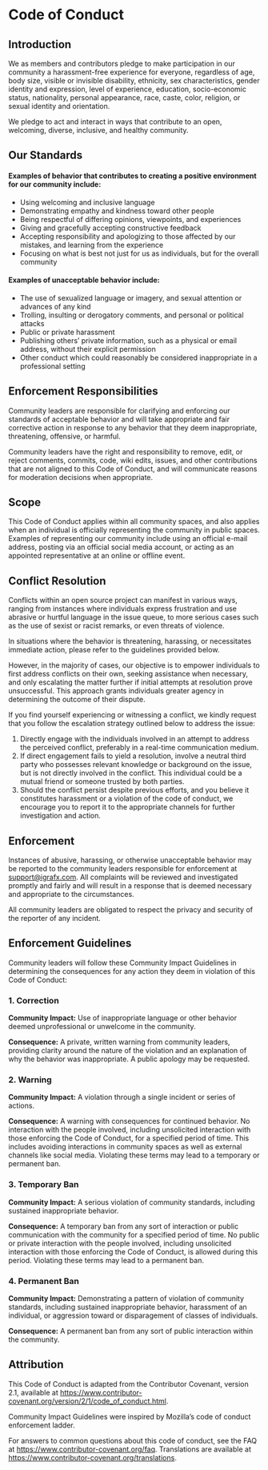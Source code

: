 # Code of Conduct

## Introduction

We as members and contributors pledge to make participation in our community a harassment-free experience for everyone, regardless of age, body size, visible or invisible disability, ethnicity, sex characteristics, gender identity and expression, level of experience, education, socio-economic status, nationality, personal appearance, race, caste, color, religion, or sexual identity and orientation.

We pledge to act and interact in ways that contribute to an open, welcoming, diverse, inclusive, and healthy community.

## Our Standards

#### Examples of behavior that contributes to creating a positive environment for our community include:

- Using welcoming and inclusive language
- Demonstrating empathy and kindness toward other people
- Being respectful of differing opinions, viewpoints, and experiences
- Giving and gracefully accepting constructive feedback
- Accepting responsibility and apologizing to those affected by our mistakes, and learning from the experience
- Focusing on what is best not just for us as individuals, but for the overall community

#### Examples of unacceptable behavior include:

- The use of sexualized language or imagery, and sexual attention or advances of any kind
- Trolling, insulting or derogatory comments, and personal or political attacks
- Public or private harassment
- Publishing others’ private information, such as a physical or email address, without their explicit permission
- Other conduct which could reasonably be considered inappropriate in a professional setting

## Enforcement Responsibilities

Community leaders are responsible for clarifying and enforcing our standards of acceptable behavior and will take appropriate and fair corrective action in response to any behavior that they deem inappropriate, threatening, offensive, or harmful.

Community leaders have the right and responsibility to remove, edit, or reject comments, commits, code, wiki edits, issues, and other contributions that are not aligned to this Code of Conduct, and will communicate reasons for moderation decisions when appropriate.

## Scope

This Code of Conduct applies within all community spaces, and also applies when an individual is officially representing the community in public spaces. 
Examples of representing our community include using an official e-mail address, posting via an official social media account, or acting as an appointed representative at an online or offline event.

## Conflict Resolution

Conflicts within an open source project can manifest in various ways, ranging from instances where individuals express frustration and use abrasive or hurtful language in the issue queue, 
to more serious cases such as the use of sexist or racist remarks, or even threats of violence.

In situations where the behavior is threatening, harassing, or necessitates immediate action, 
please refer to the guidelines provided below.

However, in the majority of cases, our objective is to empower individuals to first address conflicts on their own, seeking assistance when necessary, and only escalating the matter further if initial attempts at resolution prove unsuccessful. 
This approach grants individuals greater agency in determining the outcome of their dispute.

If you find yourself experiencing or witnessing a conflict, we kindly request that you follow the escalation strategy outlined below to address the issue:

1. Directly engage with the individuals involved in an attempt to address the perceived conflict, preferably in a real-time communication medium.
2. If direct engagement fails to yield a resolution, involve a neutral third party who possesses relevant knowledge or background on the issue, but is not directly involved in the conflict. 
This individual could be a mutual friend or someone trusted by both parties.
3. Should the conflict persist despite previous efforts, and you believe it constitutes harassment or a violation of the code of conduct, 
we encourage you to report it to the appropriate channels for further investigation and action.

## Enforcement

Instances of abusive, harassing, or otherwise unacceptable behavior may be reported to the community leaders responsible for enforcement at [support@igrafx.com](mailto:support@igrafx.com). 
All complaints will be reviewed and investigated promptly and fairly and will result in a response that is deemed necessary and appropriate to the circumstances.

All community leaders are obligated to respect the privacy and security of the reporter of any incident.

## Enforcement Guidelines

Community leaders will follow these Community Impact Guidelines in determining the consequences for any action they deem in violation of this Code of Conduct:

### 1. Correction

**Community Impact:** Use of inappropriate language or other behavior deemed unprofessional or unwelcome in the community.

**Consequence:** A private, written warning from community leaders, providing clarity around the nature of the violation and an explanation of why the behavior was inappropriate. 
A public apology may be requested.

### 2. Warning

**Community Impact:** A violation through a single incident or series of actions.

**Consequence:** A warning with consequences for continued behavior. 
No interaction with the people involved, including unsolicited interaction with those enforcing the Code of Conduct, for a specified period of time. 
This includes avoiding interactions in community spaces as well as external channels like social media. 
Violating these terms may lead to a temporary or permanent ban.

### 3. Temporary Ban

**Community Impact:** A serious violation of community standards, including sustained inappropriate behavior.

**Consequence:** A temporary ban from any sort of interaction or public communication with the community for a specified period of time. 
No public or private interaction with the people involved, including unsolicited interaction with those enforcing the Code of Conduct, is allowed during this period. 
Violating these terms may lead to a permanent ban.

### 4. Permanent Ban

**Community Impact:** Demonstrating a pattern of violation of community standards, 
including sustained inappropriate behavior, harassment of an individual, 
or aggression toward or disparagement of classes of individuals.

**Consequence:** A permanent ban from any sort of public interaction within the community.

## Attribution

This Code of Conduct is adapted from the Contributor Covenant, version 2.1, available at https://www.contributor-covenant.org/version/2/1/code_of_conduct.html.

Community Impact Guidelines were inspired by Mozilla’s code of conduct enforcement ladder.

For answers to common questions about this code of conduct, see the FAQ at https://www.contributor-covenant.org/faq. Translations are available at https://www.contributor-covenant.org/translations.
